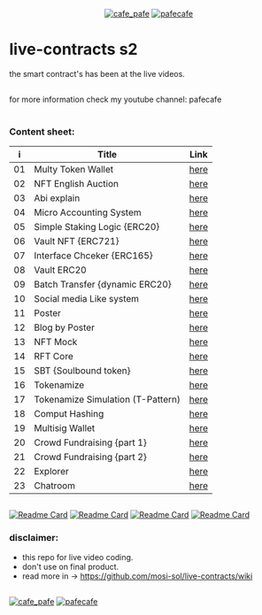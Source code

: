 <p align="center"> 
  <a href="https://twitter.com/cafe_pafe" target="blank"><img src="https://img.shields.io/twitter/follow/cafe_pafe?logo=twitter&style=plastic&labelColor=334455" alt="cafe_pafe" /></a> 
<a href="https://youtube.com/pafecafe" target="blank"><img src="https://img.shields.io/badge/youtube-watch-red/follow/cafe_pafe?logo=youtube&style=plastic&logoColor=red&labelColor=334455" alt="pafecafe" /></a> 
</p>

# live-contracts s2
the smart contract's has been at the live videos.
##
for more information check my youtube channel: pafecafe

#
### Content sheet:

| i | Title | Link |
| --- | --- | --- |
| 01 | Multy Token Wallet | [here](https://github.com/mosi-sol/live-contracts-s2/tree/main/01-MultyTokenWallet) | 
| 02 | NFT English Auction | [here](https://github.com/mosi-sol/live-contracts-s2/tree/main/02-NftEnglishAuction) | 
| 03 | Abi explain | [here](https://github.com/mosi-sol/live-contracts-s2/tree/main/03-What-is-Abi) | 
| 04 | Micro Accounting System | [here](https://github.com/mosi-sol/live-contracts-s2/tree/main/04-micro-multy-user-accounting) | 
| 05 | Simple Staking Logic {ERC20} | [here](https://github.com/mosi-sol/live-contracts-s2/tree/main/05-simple-staking) | 
| 06 | Vault NFT {ERC721} | [here](https://github.com/mosi-sol/live-contracts-s2/tree/main/06-vault721) | 
| 07 | Interface Chceker {ERC165} | [here](https://github.com/mosi-sol/live-contracts-s2/tree/main/07-interfaceChceker) | 
| 08 | Vault ERC20 | [here](https://github.com/mosi-sol/live-contracts-s2/tree/main/08-vault-erc20) | 
| 09 | Batch Transfer {dynamic ERC20} | [here](https://github.com/mosi-sol/live-contracts-s2/tree/main/09-batch) | 
| 10 | Social media Like system | [here](https://github.com/mosi-sol/live-contracts-s2/tree/main/10-like-system) | 
| 11 | Poster | [here](https://github.com/mosi-sol/live-contracts-s2/tree/main/11-Poster) | 
| 12 | Blog by Poster | [here](https://github.com/mosi-sol/live-contracts-s2/tree/main/12-Blog) |  
| 13 | NFT Mock | [here](https://github.com/mosi-sol/live-contracts-s2/tree/main/13-NFT-Mock) | 
| 14 | RFT Core | [here](https://github.com/mosi-sol/live-contracts-s2/tree/main/14-RFT%20Core) | 
| 15 | SBT {Soulbound token} | [here](https://github.com/mosi-sol/live-contracts-s2/tree/main/15-Soulbound%20Token) | 
| 16 | Tokenamize | [here](https://github.com/mosi-sol/live-contracts-s2/tree/main/16-Tokenamize%20Asset) | 
| 17 | Tokenamize Simulation (T-Pattern) | [here](https://github.com/mosi-sol/live-contracts-s2/tree/main/17-Tokenamize%20simulation) | 
| 18 | Comput Hashing | [here](https://github.com/mosi-sol/live-contracts-s2/tree/main/18-Compute%20Hashing) | 
| 19 | Multisig Wallet | [here](https://github.com/mosi-sol/live-contracts-s2/tree/main/19-Multisig%20Wallet) | 
| 20 | Crowd Fundraising {part 1} | [here](https://github.com/mosi-sol/live-contracts-s2/tree/main/20-Crowd%20Fund%20Raising%20-%20part%201) |  
| 21 | Crowd Fundraising {part 2} | [here](https://github.com/mosi-sol/live-contracts-s2/tree/main/21-Crowd%20Fund%20Raising%20part%202) | 
| 22 | Explorer | [here](https://github.com/mosi-sol/live-contracts-s2/tree/main/22-Exploring-Example) | 
| 23 | Chatroom | [here](https://github.com/mosi-sol/live-contracts-s2/tree/main/23-Simple-Socialmedia) | 


##

[![Readme Card](https://github-readme-stats.vercel.app/api/pin/?username=mosi-sol&repo=live-contracts)](https://github.com/mosi-sol/live-contracts)
[![Readme Card](https://github-readme-stats.vercel.app/api/pin/?username=mosi-sol&repo=live-contracts-s2)](https://github.com/mosi-sol/live-contracts-s2)
[![Readme Card](https://github-readme-stats.vercel.app/api/pin/?username=mosi-sol&repo=live-contract-s3)](https://github.com/mosi-sol/live-contract-s3)
[![Readme Card](https://github-readme-stats.vercel.app/api/pin/?username=mosi-sol&repo=live-contracts-s4)](https://github.com/mosi-sol/live-contracts-s4)

### disclaimer:

- this repo for live video coding.
- don't use on final product.
- read more in -> https://github.com/mosi-sol/live-contracts/wiki

##
<div>
<span align="left"> 
<a href="https://github.com/mosi-sol/live-contracts-s2" target="blank">
  <img src="https://img.shields.io/badge/License-MIT-blue?style=flat" alt="cafe_pafe" /></a>  
</span>
<span align="center"> 
<a href="https://img.shields.io/twitter/url?url=https%3A%2F%2Fgithub.com%2Fmosi-sol%2Flive-contracts-s2" target="blank"><img src="https://img.shields.io/twitter/url?url=https%3A%2F%2Fgithub.com%2Fmosi-sol%2Flive-contracts-s2" alt="pafecafe" /></a> 
</span>
</div>


